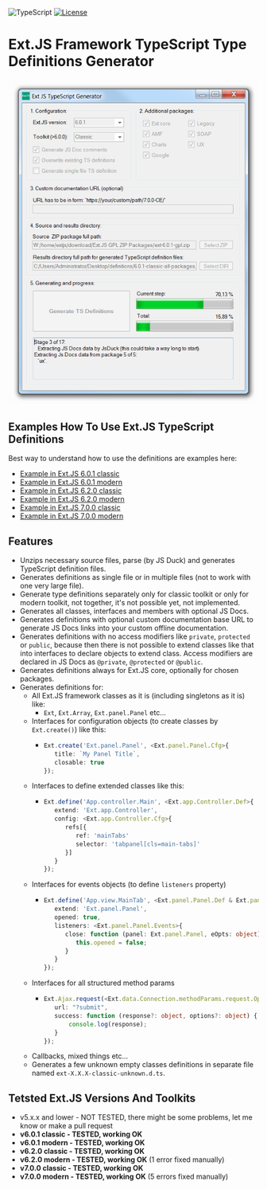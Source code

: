 ![TypeScript](https://img.shields.io/badge/TypeScript->=3.7-brightgreen.svg?style=plastic)
[![License](https://img.shields.io/badge/Licence-BSD3-brightgreen.svg?style=plastic)](https://raw.githubusercontent.com/ExtTS/generator/master/LICENSE)

# Ext.JS Framework TypeScript Type Definitions Generator

<div align="center">
  
![Ext.JS TS Types Generator](https://raw.githubusercontent.com/ExtTS/generator/master/ExtTsTypesGenerator/App/gfx/printscreen.png)

</div>

## Examples How To Use Ext.JS TypeScript Definitions
Best way to understand how to use the definitions are examples here:  
- [Example in Ext.JS 6.0.1 classic](https://github.com/ExtTS/example-project-601-classic)  
- [Example in Ext.JS 6.0.1 modern](https://github.com/ExtTS/example-project-601-modern)  
- [Example in Ext.JS 6.2.0 classic](https://github.com/ExtTS/example-project-620-classic)  
- [Example in Ext.JS 6.2.0 modern](https://github.com/ExtTS/example-project-620-modern)  
- [Example in Ext.JS 7.0.0 classic](https://github.com/ExtTS/example-project-700-classic)  
- [Example in Ext.JS 7.0.0 modern](https://github.com/ExtTS/example-project-700-modern)  

## Features
- Unzips necessary source files, parse (by JS Duck) and generates TypeScript definition files.
- Generates definitions as single file or in multiple files (not to work with one very large file).
- Generate type definitions separately only for classic toolkit or only for modern toolkit, not together, it's not possible yet, not implemented.
- Generates all classes, interfaces and members with optional JS Docs.
- Generates definitions with optional custom documentation base URL 
  to generate JS Docs links into your custom offline documentation.
- Generates definitions with no access modifiers like `private`, `protected` or `public`,
  because then there is not possible to extend classes like that into interfaces to declare
  objects to extend class. Access modifiers are declared in JS Docs as `@private`, 
  `@protected` or `@public`.
- Generates definitions always for Ext.JS core, optionally for chosen packages.
- Generates definitions for:
  - All Ext.JS framework classes as it is (including singletons as it is) like:
    - `Ext`, `Ext.Array`, `Ext.panel.Panel` etc...
  - Interfaces for configuration objects (to create classes by `Ext.create()`) like this:
    - ```ts
      Ext.create('Ext.panel.Panel', <Ext.panel.Panel.Cfg>{
         title: `My Panel Title`,
         closable: true
      });
      ```
  - Interfaces to define extended classes like this:
    - ```ts
      Ext.define('App.controller.Main', <Ext.app.Controller.Def>{
         extend: 'Ext.app.Controller',
         config: <Ext.app.Controller.Cfg>{
            refs[{
               ref: 'mainTabs'
               selector: 'tabpanel[cls=main-tabs]'
            }]
         }
      });
      ```
  - Interfaces for events objects (to define `listeners` property)
    - ```ts
      Ext.define('App.view.MainTab', <Ext.panel.Panel.Def & Ext.panel.Panel.Cfg>{
         extend: 'Ext.panel.Panel',
         opened: true,
         listeners: <Ext.panel.Panel.Events>{
            close: function (panel: Ext.panel.Panel, eOpts: object) {
               this.opened = false;
            }
         }
      });
      ```
  - Interfaces for all structured method params
    - ```ts
      Ext.Ajax.request(<Ext.data.Connection.methodParams.request.Options>{
         url: "?submit",
         success: function (response?: object, options?: object) {
             console.log(response);
         }
      });
      ```
  - Callbacks, mixed things etc...
  - Generates a few unknown empty classes definitions in separate file named `ext-X.X.X-classic-unknown.d.ts`.

## Tetsted Ext.JS Versions And Toolkits
- v5.x.x and lower - NOT TESTED, there might be some problems, let me know or make a pull request
- **v6.0.1 classic - TESTED, working OK**
- **v6.0.1 modern - TESTED, working OK**
- **v6.2.0 classic - TESTED, working OK**
- **v6.2.0 modern - TESTED, working OK** (1 error fixed manually)
- **v7.0.0 classic - TESTED, working OK**
- **v7.0.0 modern - TESTED, working OK** (5 errors fixed manually)
